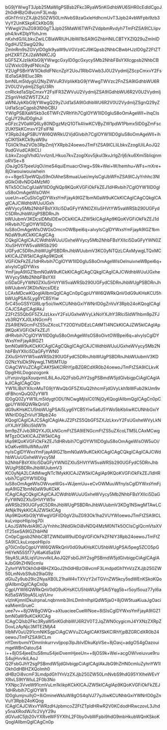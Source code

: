 bG9jYWwgT3Jpb25MaWIgPSBsb2Fkc3RyaW5nKGdhbWU6SHR0cEdldCgoJ2h0dHBzOi8vcmF3Lmdp
dGh1YnVzZXJjb250ZW50LmNvbS9zaGxleHdhcmUvT3Jpb24vbWFpbi9zb3VyY2UnKSkpKCkKbG9j
YWwgV2luZG93ID0gT3Jpb25MaWI6TWFrZVdpbmRvdyh7TmFtZSA9ICLlipvph4/kvKDlpYfohJrm
nKxhdG/liLbkvZwiLCBIaWRlUHJlbWl1bSA9IGZhbHNlLCBTYXZlQ29uZmlnID0gdHJ1ZSwgQ29u
ZmlnRm9sZGVyID0gIk9yaW9uVGVzdCJ9KQpsb2NhbCBwbHJzID0gZ2FtZTpHZXRTZXJ2aWNlKCJQ
bGF5ZXJzIikKbG9jYWwgcGxyID0gcGxycy5Mb2NhbFBsYXllcgpsb2NhbCBUZWxlcG9ydFNlcnZp
Y2UgPSBnYW1lOkdldFNlcnZpY2UoJ1RlbGVwb3J0U2VydmljZScpCmxvY2FsIEd1aSA9IEluc3Rh
bmNlLm5ldygiU2NyZWVuR3VpIikKbG9jYWwgTWVzc2FnZSA9IGdhbWU6R2V0U2VydmljZSgiU3Rh
cnRlckd1aSIpCmxvY2FsIFR3ZWVuU2VydmljZSA9IGdhbWU6R2V0U2VydmljZSgnVHdlZW5TZXJ2
aWNlJykKbG9jYWwgQ29yZUd1aSA9IGdhbWU6R2V0U2VydmljZSgnQ29yZUd1aScpCgpsb2NhbCBU
YWIgPSBXaW5kb3c6TWFrZVRhYih7CglOYW1lID0gIuS8oOmAgeWIl+ihqCIsCglJY29uID0gInJi
eGFzc2V0aWQ6Ly80NDgzMzQ1OTk4IiwKCVByZW1pdW1Pbmx5ID0gZmFsc2UKfSkKCmxvY2FsIFNl
Y3Rpb24gPSBUYWI6QWRkU2VjdGlvbih7CglOYW1lID0gIuS8oOmAgeWIl+ihqCIKfSkKCk9yaW9u
TGliOk1ha2VOb3RpZmljYXRpb24oewoJTmFtZSA9ICLliLbkvZzogIUiLAoJQ29udGVudCA9ICLl
iLbkvZzogIVhdG/vvIznlLHkuo7kvZzogIXov5jkuI3kvJrlgZrlj6/ku6Xmi5bliqjnmoRVSe+8
jOaJgOS7peeUqOi/meS4quiEmuacrOiwg+S9k+Wei+W/hemhu+WFs+mXre+8jOiwouiwouiwhein
o++8geS7peWQjuS9nOiAheS8muaUuei/myIsCglJbWFnZSA9ICJyYnhhc3NldGlkOi8vNDQ4MzM0
NTk5OCIsCglUaW1lID0gNQp9KQoKVGFiOkFkZEJ1dHRvbih7CglOYW1lID0gIuS8oOmAgeWIsOWH
uueUn+eCuSIsCglDYWxsYmFjayA9IGZ1bmN0aW9uKCkKICAgICAgCQkgICAgICAJCWdhbWUuUGxh
eWVycy5Mb2NhbFBsYXllci5DaGFyYWN0ZXIuSHVtYW5vaWRSb290UGFydC5DRnJhbWUgPSBDRnJh
bWUubmV3KDcsIDMsIDEwOCkKICAJZW5kICAgIAp9KQoKVGFiOkFkZEJ1dHRvbih7CglOYW1lID0g
IuS8oOmAgeWIsOWGsOmcnOWBpei6q+aIvyIsCglDYWxsYmFjayA9IGZ1bmN0aW9uKCkKICAgICAg
CQkgICAgICAJCWdhbWUuUGxheWVycy5Mb2NhbFBsYXllci5DaGFyYWN0ZXIuSHVtYW5vaWRSb290
UGFydC5DRnJhbWUgPSBDRnJhbWUubmV3KC0yNTQzLCAxMywgLTQxMCkKICAJZW5kICAgIAp9KQoK
VGFiOkFkZEJ1dHRvbih7CglOYW1lID0gIuS8oOmAgeWIsOelnuivneWBpei6q+aIvyIsCglDYWxs
YmFjayA9IGZ1bmN0aW9uKCkKICAgICAgCQkgICAgICAJCWdhbWUuUGxheWVycy5Mb2NhbFBsYXll
ci5DaGFyYWN0ZXIuSHVtYW5vaWRSb290UGFydC5DRnJhbWUgPSBDRnJhbWUubmV3KDIxNzcsIDEz
LCAxMDcwKQogIAllbmQgICAgCn0pCgpUYWI6QWRkQnV0dG9uKHsKCU5hbWUgPSAi5Lyg6YCB5Yiw
5rC45oGS5YGl6Lqr5oi/IiwKCUNhbGxiYWNrID0gZnVuY3Rpb24oKQogICAgICAJCSAgICAgIAkJ
Z2FtZS5QbGF5ZXJzLkxvY2FsUGxheWVyLkNoYXJhY3Rlci5IdW1hbm9pZFJvb3RQYXJ0LkNGcmFt
ZSA9IENGcmFtZS5uZXcoLTY2ODYsIDEzLCAtMTI4NCkKICAJZW5kICAgIAp9KQoKVGFiOkFkZEJ1
dHRvbih7CglOYW1lID0gIuS8oOmAgeWIsOS8oOivtOWBpei6q+aIvyIsCglDYWxsYmFjayA9IGZ1
bmN0aW9uKCkKICAgICAgCQkgICAgICAJCWdhbWUuUGxheWVycy5Mb2NhbFBsYXllci5DaGFyYWN0
ZXIuSHVtYW5vaWRSb290UGFydC5DRnJhbWUgPSBDRnJhbWUubmV3KDQ2NzYsIDk5NywgLTM5MTUp
CiAgCWVuZCAgICAKfSkKClRhYjpBZGRCdXR0b24oewoJTmFtZSA9ICLkvKDpgIHliLDogozogonk
uYvnjovlgaXouqvmiL8iLAoJQ2FsbGJhY2sgPSBmdW5jdGlvbigpCiAgICAgIAkJICAgICAgCQln
YW1lLlBsYXllcnMuTG9jYWxQbGF5ZXIuQ2hhcmFjdGVyLkh1bWFub2lkUm9vdFBhcnQuQ0ZyYW1l
ID0gQ0ZyYW1lLm5ldygtODU1NCwgMjIsIC01NjQyKQogIAllbmQgICAgCn0pCgpUYWI6QWRkQnV0
dG9uKHsKCU5hbWUgPSAi5Lyg6YCB5Yiw5a6J5YWo5bKbIiwKCUNhbGxiYWNrID0gZnVuY3Rpb24o
KQogICAgICAJCSAgICAgIAkJZ2FtZS5QbGF5ZXJzLkxvY2FsUGxheWVyLkNoYXJhY3Rlci5IdW1h
bm9pZFJvb3RQYXJ0LkNGcmFtZSA9IENGcmFtZS5uZXcoLTM5LCAxMCwgMTgzOCkKICAJZW5kICAg
IAp9KQoKVGFiOkFkZEJ1dHRvbih7CglOYW1lID0gIuS8oOmAgeWIsOW5uOi/kOaKveWlluWMuuWf
nyIsCglDYWxsYmFjayA9IGZ1bmN0aW9uKCkKICAgICAgCQkgICAgICAJCWdhbWUuUGxheWVycy5M
b2NhbFBsYXllci5DaGFyYWN0ZXIuSHVtYW5vaWRSb290UGFydC5DRnJhbWUgPSBDRnJhbWUubmV3
KC0yNjA2LCAtMiwgNTc1MykKICAJZW5kICAgIAp9KQoKVGFiOkFkZEJ1dHRvbih7CglOYW1lID0g
IuS8oOmAgeWIsOWvueWGs+WJjemUu+eCvOWMuuWfnyIsCglDYWxsYmFjayA9IGZ1bmN0aW9uKCkK
ICAgICAgCQkgICAgICAJCWdhbWUuUGxheWVycy5Mb2NhbFBsYXllci5DaGFyYWN0ZXIuSHVtYW5v
aWRSb290UGFydC5DRnJhbWUgPSBDRnJhbWUubmV3KDg1NSwgMTAwLCAtNjk1NykKICAJZW5kICAg
IAp9KQoKbG9jYWwgVGFiID0gV2luZG93Ok1ha2VUYWIoewoJTmFtZSA9ICLkuLvopoHlip/og70i
LAoJSWNvbiA9ICJyYnhhc3NldGlkOi8vNDQ4MzM0NTk5OCIsCglQcmVtaXVtT25seSA9IGZhbHNl
Cn0pCgpsb2NhbCBTZWN0aW9uID0gVGFiOkFkZFNlY3Rpb24oewoJTmFtZSA9ICLkuLvopoHlip/o
g70iCn0pCgpUYWI6QWRkQnV0dG9uKHsKCU5hbWUgPSAi5peg5ZCO5pGH6YeN55Sf77yI6aKd5aSW
5byA5LiA5LiqVUnvvIkiLAoJQ2FsbGJhY2sgPSBmdW5jdGlvbigpCiAgICAgIAkJbG9hZHN0cmlu
ZyhnYW1lOkh0dHBHZXQoJ2h0dHBzOi8vcmF3LmdpdGh1YnVzZXJjb250ZW50LmNvbS9ub29iaG9z
dGluZy9ub29ic2NyaXB0L21haW4vTXVzY2xlTGVnZW5kcy5sdWEnKSkoKQogIAllbmQgICAgCn0p
CgpUYWI6QWRkQnV0dG9uKHsKCU5hbWUgPSAi5Yqg5b+r5oyl5ouz77yI6aKd5aSW5byA5LiqVUnv
vIzlnKjmnIDkuIrpnaLnqbrnmb3lnLDmlrnlhplQdW5jaO+8jOW5tuaKiuaJgOacieaMiemSrueC
uee7v++8jOW8gOWQr+aXtuacieeCueWNoe+8iSIsCglDYWxsYmFjayA9IGZ1bmN0aW9uKCkKICAg
ICAgCQlsb2Fkc3RyaW5nKGdhbWU6R2V0T2JqZWN0cygicmJ4YXNzZXRpZDovLzAyNjc3MTE2MjA4
IilbMV0uU291cmNlKSgpCiAgCWVuZCAgICAKfSkKClRhYjpBZGRCdXR0b24oewoJTmFtZSA9ICLm
nYDmrbvmiYDmnInkurrvvIjpop3lpJblvIDkuKpVSe+8jOavj+adgOS4gOazouimgeWBnOatouS4
i++8jOS4jeeEtuS8muS4jeiDvemHjeeUn++8jOS9k+Wei+acgOWlveiuvue9ruS4ujHvvIkiLAoJ
Q2FsbGJhY2sgPSBmdW5jdGlvbigpCiAgICAgIAkJbG9hZHN0cmluZyhnYW1lOkh0dHBHZXQoImh0
dHBzOi8vcmF3LmdpdGh1YnVzZXJjb250ZW50LmNvbS9hdG95YXlheWEvYXRvLS9tYWluL2F0b3No
YXNpc3VveW91cmVuLm1kIikpKCkKICAJZW5kICAgIAp9KQoKVGFiOkFkZEJ1dHRvbih7CglOYW1l
ID0gIumjnuihjO+8iOmineWkluW8gOS4qlVJ77yJIiwKCUNhbGxiYWNrID0gZnVuY3Rpb24oKQog
ICAgICAJCWxvYWRzdHJpbmcoZ2FtZTpIdHRwR2V0KCdodHRwczovL3Jhdy5naXRodWJ1c2VyY29u
dGVudC5jb20vYXRveWF5YXlhL2F0by0vbWFpbi9hdG9mbHkubWQnKSkoKQogIAllbmQgICAgCn0p
